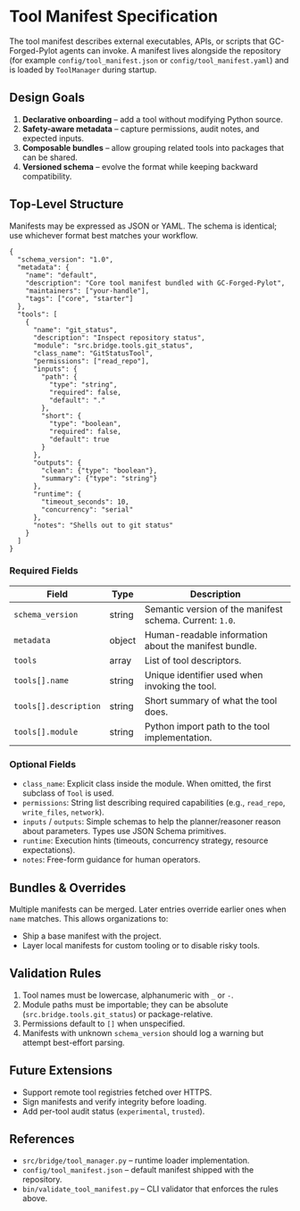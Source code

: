# Tool Manifest Specification

The tool manifest describes external executables, APIs, or scripts that GC-Forged-Pylot agents can invoke. A manifest lives alongside the repository (for example `config/tool_manifest.json` or `config/tool_manifest.yaml`) and is loaded by `ToolManager` during startup.

## Design Goals

1. **Declarative onboarding** – add a tool without modifying Python source.
2. **Safety-aware metadata** – capture permissions, audit notes, and expected inputs.
3. **Composable bundles** – allow grouping related tools into packages that can be shared.
4. **Versioned schema** – evolve the format while keeping backward compatibility.

## Top-Level Structure

Manifests may be expressed as JSON or YAML. The schema is identical; use whichever format best matches your workflow.

```jsonc
{
  "schema_version": "1.0",
  "metadata": {
    "name": "default",
    "description": "Core tool manifest bundled with GC-Forged-Pylot",
    "maintainers": ["your-handle"],
    "tags": ["core", "starter"]
  },
  "tools": [
    {
      "name": "git_status",
      "description": "Inspect repository status",
      "module": "src.bridge.tools.git_status",
      "class_name": "GitStatusTool",
      "permissions": ["read_repo"],
      "inputs": {
        "path": {
          "type": "string",
          "required": false,
          "default": "."
        },
        "short": {
          "type": "boolean",
          "required": false,
          "default": true
        }
      },
      "outputs": {
        "clean": {"type": "boolean"},
        "summary": {"type": "string"}
      },
      "runtime": {
        "timeout_seconds": 10,
        "concurrency": "serial"
      },
      "notes": "Shells out to git status"
    }
  ]
}
```

### Required Fields

| Field | Type | Description |
| --- | --- | --- |
| `schema_version` | string | Semantic version of the manifest schema. Current: `1.0`. |
| `metadata` | object | Human-readable information about the manifest bundle. |
| `tools` | array | List of tool descriptors. |
| `tools[].name` | string | Unique identifier used when invoking the tool. |
| `tools[].description` | string | Short summary of what the tool does. |
| `tools[].module` | string | Python import path to the tool implementation. |

### Optional Fields

- `class_name`: Explicit class inside the module. When omitted, the first subclass of `Tool` is used.
- `permissions`: String list describing required capabilities (e.g., `read_repo`, `write_files`, `network`).
- `inputs` / `outputs`: Simple schemas to help the planner/reasoner reason about parameters. Types use JSON Schema primitives.
- `runtime`: Execution hints (timeouts, concurrency strategy, resource expectations).
- `notes`: Free-form guidance for human operators.

## Bundles & Overrides

Multiple manifests can be merged. Later entries override earlier ones when `name` matches. This allows organizations to:

- Ship a base manifest with the project.
- Layer local manifests for custom tooling or to disable risky tools.

## Validation Rules

1. Tool names must be lowercase, alphanumeric with `_` or `-`.
2. Module paths must be importable; they can be absolute (`src.bridge.tools.git_status`) or package-relative.
3. Permissions default to `[]` when unspecified.
4. Manifests with unknown `schema_version` should log a warning but attempt best-effort parsing.

## Future Extensions

- Support remote tool registries fetched over HTTPS.
- Sign manifests and verify integrity before loading.
- Add per-tool audit status (`experimental`, `trusted`).

## References

- `src/bridge/tool_manager.py` – runtime loader implementation.
- `config/tool_manifest.json` – default manifest shipped with the repository.
- `bin/validate_tool_manifest.py` – CLI validator that enforces the rules above.

